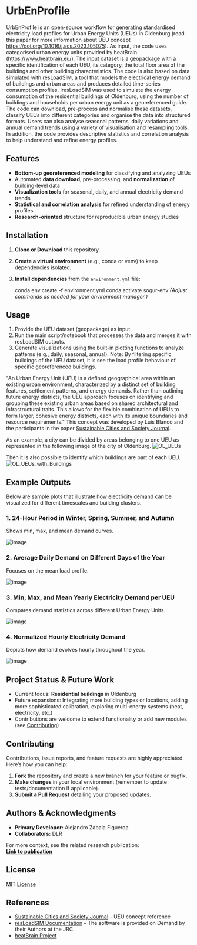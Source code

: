 # UrbEnProfile 

UrbEnProfile is an open-source workflow for generating standardised electricity load profiles for Urban Energy Units (UEUs) in Oldenburg (read this paper for more information about UEU concept https://doi.org/10.1016/j.scs.2023.105075). As input, the code uses categorised urban energy units provided by heatBrain (https://www.heatbrain.eu/). The input dataset is a geopackage with a specific identification of each UEU, its category, the total floor area of the buildings and other building characteristics. The code is also based on data simulated with resLoadSIM, a tool that models the electrical energy demand of buildings and urban areas and produces detailed time-series consumption profiles. IresLoadSIM was used to simulate the energy consumption of the residential buildings of Oldenburg, using the number of buildings and households per urban energy unit as a georeferenced guide. The code can download, pre-process and normalise these datasets, classify UEUs into different categories and organise the data into structured formats. Users can also analyse seasonal patterns, daily variations and annual demand trends using a variety of visualisation and resampling tools. In addition, the code provides descriptive statistics and correlation analysis to help understand and refine energy profiles. 

## Features

- **Bottom-up georeferenced modeling** for classifying and analyzing UEUs
- Automated **data download**, pre-processing, and **normalization** of building-level data
- **Visualization tools** for seasonal, daily, and annual electricity demand trends
- **Statistical and correlation analysis** for refined understanding of energy profiles
- **Research-oriented** structure for reproducible urban energy studies

## Installation

1. **Clone or Download** this repository.
2. **Create a virtual environment** (e.g., conda or venv) to keep dependencies isolated.
3. **Install dependencies** from the `environment.yml` file:

   conda env create -f environment.yml conda activate sogur-env
*(Adjust commands as needed for your environment manager.)*

## Usage

1. Provide the UEU dataset (geopackage) as input.
2. Run the main script/notebook that processes the data and merges it with resLoadSIM outputs.
3. Generate visualizations using the built-in plotting functions to analyze patterns (e.g., daily, seasonal, annual).
   Note: By filtering specific buildings of the UEU dataset, it is see the load profile behaviour of specific georeferenced buildings.

"An Urban Energy Unit (UEU) is a defined geographical area within an existing urban environment, characterized by a distinct set of building features, settlement patterns, and energy demands. Rather than outlining future energy districts, the UEU approach focuses on identifying and grouping these existing urban areas based on shared architectural and infrastructural traits. This allows for the flexible combination of UEUs to form larger, cohesive energy districts, each with its unique boundaries and resource requirements." This concept was developed by Luis Blanco and the participants in the paper [Sustainable Cities and Society Journal](https://doi.org/10.1016/j.scs.2023.105075).

As an example, a city can be divided by areas belonging to one UEU as represented in the following image of the city of Oldenburg.
![OL_UEUs](https://github.com/user-attachments/assets/e8ad66e0-a6a6-449c-91a1-752a61bb8916)

Then it is also possible to identify which buildings are part of each UEU.
![OL_UEUs_with_Buildings](https://github.com/user-attachments/assets/2a012aab-18c1-4aa4-834d-1b27a424d92b)

## Example Outputs

Below are sample plots that illustrate how electricity demand can be visualized for different timescales and building clusters.

### 1. 24-Hour Period in Winter, Spring, Summer, and Autumn
Shows min, max, and mean demand curves.

![image](https://github.com/user-attachments/assets/59487828-b937-4652-a21a-41a4a2173248)

### 2. Average Daily Demand on Different Days of the Year
Focuses on the mean load profile.

![image](https://github.com/user-attachments/assets/d5ee09c1-864d-4a45-a212-301d3c902412)

### 3. Min, Max, and Mean Yearly Electricity Demand per UEU
Compares demand statistics across different Urban Energy Units.

![image](https://github.com/user-attachments/assets/8912034e-ac3c-4321-bd91-cb582f5c3c46)

### 4. Normalized Hourly Electricity Demand
Depicts how demand evolves hourly throughout the year.

![image](https://github.com/user-attachments/assets/95a5979f-ad57-43b0-bf9c-24df6f4f0c64)

## Project Status & Future Work

- Current focus: **Residential buildings** in Oldenburg
- Future expansions: Integrating more building types or locations, adding more sophisticated calibration, exploring multi-energy systems (heat, electricity, etc.)
- Contributions are welcome to extend functionality or add new modules (see [Contributing](#contributing))

## Contributing

Contributions, issue reports, and feature requests are highly appreciated. Here’s how you can help:

1. **Fork** the repository and create a new branch for your feature or bugfix.
2. **Make changes** in your local environment (remember to update tests/documentation if applicable).
3. **Submit a Pull Request** detailing your proposed updates.

## Authors & Acknowledgments

- **Primary Developer:** Alejandro Zabala Figueroa
- **Collaborators:**  DLR

For more context, see the related research publication:  
[**Link to publication**](https://doi.org/10.1016/j.scs.2024.105967)

## License

MIT [License](https://github.com/AlejoZabala/UrbEnProfile/blob/main/License)

## References

- [Sustainable Cities and Society Journal](https://doi.org/10.1016/j.scs.2023.105075) – UEU concept reference
- [resLoadSIM Documentation](#) – The software is provided on Demand by their Authors at the JRC.
- [heatBrain Project](https://www.heatbrain.eu/)
